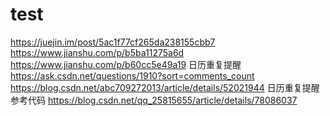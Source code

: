 # test

https://juejin.im/post/5ac1f77cf265da238155cbb7
https://www.jianshu.com/p/b5ba11275a6d
https://www.jianshu.com/p/b60cc5e49a19  日历重复提醒  https://ask.csdn.net/questions/1910?sort=comments_count
https://blog.csdn.net/abc709272013/article/details/52021944    日历重复提醒 参考代码    https://blog.csdn.net/qq_25815655/article/details/78086037
